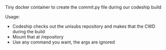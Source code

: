 Tiny docker container to create the commit.py file during our codeship build

Usage:
- Codeship checks out the unisubs repository and makes that the CWD during the build
- Mount that at /repository
- Use any command you want, the args are ignored
